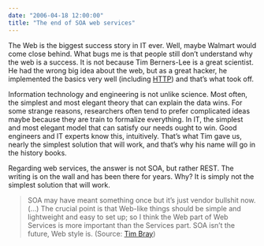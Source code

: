 ```yaml
---
date: "2006-04-18 12:00:00"
title: "The end of SOA web services"
---
```




The Web is the biggest success story in IT ever. Well, maybe Walmart would come close behind. What bugs me is that people still don&rsquo;t understand why the web is a success. It is not because Tim Berners-Lee is a great scientist. He had the wrong big idea about the web, but as a great hacker, he implemented the basics very well (including [HTTP](http://abcdrfc.free.fr/rfc-vf/rfc1945.html)) and that&rsquo;s what took off.

Information technology and engineering is not unlike science. Most often, the simplest and most elegant theory that can explain the data wins. For some strange reasons, researchers often tend to prefer complicated ideas maybe because they are train to formalize everything. In IT, the simplest and most elegant model that can satisfy our needs ought to win. Good engineers and IT experts know this, intuitively. That&rsquo;s what Tim gave us, nearly the simplest solution that will work, and that&rsquo;s why his name will go in the history books.

Regarding web services, the answer is not SOA, but rather REST. The writing is on the wall and has been there for years. Why? It is simply not the simplest solution that will work.

> SOA may have meant something once but it&rsquo;s just vendor bullshit now. (&hellip;) The crucial point is that Web-like things should be simple and lightweight and easy to set up; so I think the Web part of Web Services is more important than the Services part. SOA isn&rsquo;t the future, Web style is. (Source: [Tim Bray](http://www.tbray.org/ongoing/When/200x/2006/04/17/SOA-or-not))



